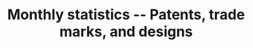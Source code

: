 ---
description: These statistics include monthly data for designs, patents, trade marks.
doi: ' '
location: https://www.gov.uk/government/statistics/monthly-statistics-patents-trade-marks-and-designs-july-2021
record_creation_timestamp: 09/02/2021, 10:13:39
shortname: uk_ipo_monthly
title: Monthly statistics -- Patents, trade marks, and designs
uuid: a16242e8-fe81-49eb-bf1d-4df0a1927738
---